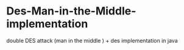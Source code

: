 # Des-Man-in-the-Middle-implementation
double DES attack (man in the middle ) + des implementation in java 
